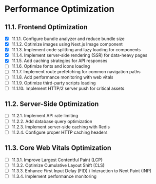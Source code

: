 # Performance Optimization

## 11.1. Frontend Optimization

- [x] 11.1.1. Configure bundle analyzer and reduce bundle size
- [x] 11.1.2. Optimize images using Next.js Image component
- [x] 11.1.3. Implement code splitting and lazy loading for components
- [x] 11.1.4. Implement server-side rendering (SSR) for data-heavy pages
- [x] 11.1.5. Add caching strategies for API responses
- [ ] 11.1.6. Optimize fonts and icons loading
- [ ] 11.1.7. Implement route prefetching for common navigation paths
- [ ] 11.1.8. Add performance monitoring with web vitals
- [ ] 11.1.9. Optimize third-party scripts loading
- [ ] 11.1.10. Implement HTTP/2 server push for critical assets

## 11.2. Server-Side Optimization

- [ ] 11.2.1. Implement API rate limiting
- [ ] 11.2.2. Add database query optimization
- [ ] 11.2.3. Implement server-side caching with Redis
- [ ] 11.2.4. Configure proper HTTP caching headers

## 11.3. Core Web Vitals Optimization

- [ ] 11.3.1. Improve Largest Contentful Paint (LCP)
- [ ] 11.3.2. Optimize Cumulative Layout Shift (CLS)
- [ ] 11.3.3. Enhance First Input Delay (FID) / Interaction to Next Paint (INP)
- [ ] 11.3.4. Implement performance monitoring 